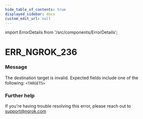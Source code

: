 ```yaml
---
hide_table_of_contents: true
displayed_sidebar: docs
custom_edit_url: null
---
```


import ErrorDetails from '/src/components/ErrorDetails';

# ERR_NGROK_236

### Message
The destination target is invalid. Expected fields include one of the following: `<TARGETS>`

### Further help
If you're having trouble resolving this error, please reach out to [support@ngrok.com](mailto:support@ngrok.com?subject=Help%20with%20ERR_NGROK_236)

<ErrorDetails error='err_ngrok_236' />
